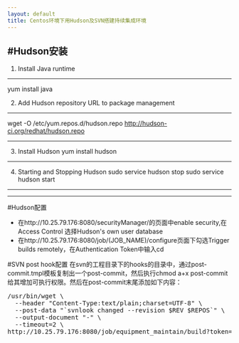 ```yaml
---
layout: default
title: Centos环境下用Hudson及SVN搭建持续集成环境
---
```


#Hudson安装
---
1. Install Java runtime
---
 yum install java

2. Add Hudson repository URL to package management
---
wget -O /etc/yum.repos.d/hudson.repo http://hudson-ci.org/redhat/hudson.repo

---
3. Install Hudson
yum install hudson
---

4. Starting and Stopping Hudson 
sudo service hudson stop
sudo service hudson start
---

---
#Hudson配置
- 在http://10.25.79.176:8080/securityManager/的页面中enable security,在Access Control 选择Hudson's own user database
- 在http://10.25.79.176:8080/job/(JOB_NAME)/configure页面下勾选Trigger builds remotely，在Authentication Token中输入cd

#SVN post hook配置
在svn的工程目录下的hooks的目录中，通过post-commit.tmpl模板复制出一个post-commit，然后执行chmod a+x post-commit给其增加可执行权限。然后在post-commit末尾添加如下内容：
<pre class="prettyprint" id="bash">
/usr/bin/wget \
  --header "Content-Type:text/plain;charset=UTF-8" \
  --post-data "`svnlook changed --revision $REV $REPOS`" \
  --output-document "-" \
  --timeout=2 \
http://10.25.79.176:8080/job/equipment_maintain/build?token=cd

</pre>